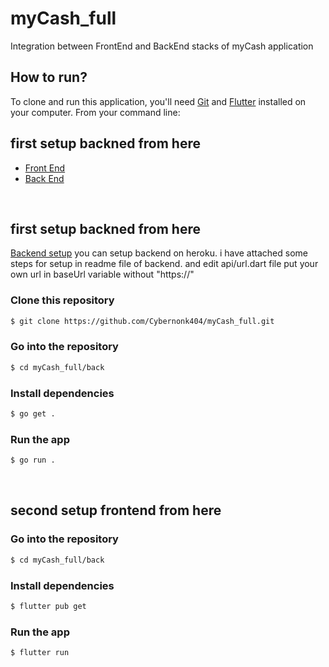 # myCash_full
Integration between FrontEnd and BackEnd stacks of myCash application


## **How to run?**

To clone and run this application, you'll need [Git](https://git-scm.com/downloads) and [Flutter](https://flutter.dev/docs/get-started/install) installed on your computer. From your command line:

## **first setup backned from here**

- [Front End](https://github.com/Cybernonk404/myCash_full/tree/main/front)
- [Back End](https://github.com/Cybernonk404/myCash_full/tree/main/back)

<br>

## **first setup backned from here**

[Backend setup](https://github.com/Ansh-Rathod/Musive-Backend)
you can setup backend on heroku. i have attached some steps for setup in readme file of backend.
and edit api/url.dart file put your own url in baseUrl variable without "https://"

### Clone this repository

```bash
$ git clone https://github.com/Cybernonk404/myCash_full.git
```

### Go into the repository

```bash
$ cd myCash_full/back
```

### Install dependencies

```bash
$ go get .
```

### Run the app

```bash
$ go run .
```

<br>


## **second setup frontend from here**

### Go into the repository

```bash
$ cd myCash_full/back
```

### Install dependencies

```bash
$ flutter pub get
```

### Run the app

```bash
$ flutter run
```
